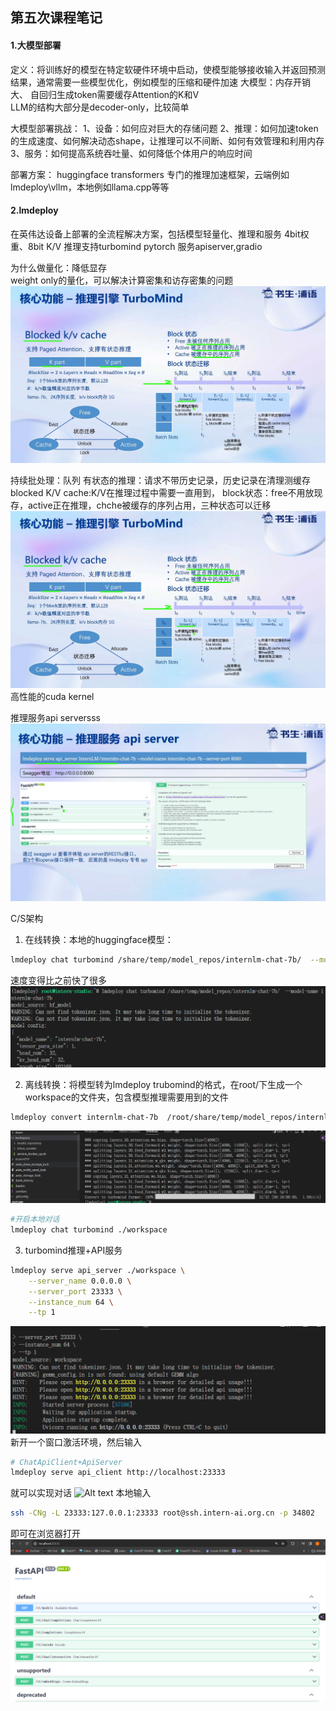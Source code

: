 ## 第五次课程笔记

#### 1.大模型部署
定义：将训练好的模型在特定软硬件环境中启动，使模型能够接收输入并返回预测结果，通常需要一些模型优化，例如模型的压缩和硬件加速
大模型：内存开销大、 
自回归生成token需要缓存Attention的K和V    
LLM的结构大部分是decoder-only，比较简单  

大模型部署挑战：
1、设备：如何应对巨大的存储问题
2、推理：如何加速token的生成速度、如何解决动态shape，让推理可以不间断、如何有效管理和利用内存
3、服务：如何提高系统吞吐量、如何降低个体用户的响应时间

部署方案：
huggingface transformers
专门的推理加速框架，云端例如lmdeploy\vllm，本地例如llama.cpp等等

#### 2.lmdeploy
在英伟达设备上部署的全流程解决方案，包括模型轻量化、推理和服务
4bit权重、8bit K/V
推理支持turbomind pytorch
服务apiserver,gradio

为什么做量化：降低显存     
weight only的量化，可以解决计算密集和访存密集的问题
![Alt text](/image5/note1.png)

持续批处理：队列
有状态的推理：请求不带历史记录，历史记录在清理测缓存    
blocked K/V cache:K/V在推理过程中需要一直用到，
block状态：free不用放现存，active正在推理，chche被缓存的序列占用，三种状态可以迁移
![Alt text](/image5/note1.png)
高性能的cuda kernel

推理服务api serversss
![Alt text](/image5/note3.png)

C/S架构
1. 在线转换：本地的huggingface模型：
```bash
lmdeploy chat turbomind /share/temp/model_repos/internlm-chat-7b/  --model-name internlm-chat-7b
```
速度变得比之前快了很多
![Alt text](/image5/chat.png)

2. 离线转换：将模型转为lmdeploy trubomind的格式，在root/下生成一个workspace的文件夹，包含模型推理需要用到的文件
```bash
lmdeploy convert internlm-chat-7b  /root/share/temp/model_repos/internlm-chat-7b/
```
![Alt text](/image5/quanzhong.png)
```bash
#开启本地对话
lmdeploy chat turbomind ./workspace
```
3. turbomind推理+API服务
```bash
lmdeploy serve api_server ./workspace \
	--server_name 0.0.0.0 \
	--server_port 23333 \
	--instance_num 64 \
	--tp 1
```
![Alt text](/image5/api.png)
新开一个窗口激活环境，然后输入
```bash
# ChatApiClient+ApiServer
lmdeploy serve api_client http://localhost:23333
```
就可以实现对话
![Alt text](image-7.png)
本地输入
```bash
ssh -CNg -L 23333:127.0.0.1:23333 root@ssh.intern-ai.org.cn -p 34802
```
即可在浏览器打开
![Alt text](/image5/api11.png)


